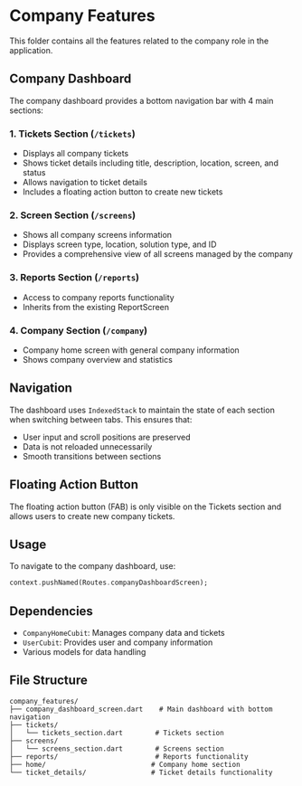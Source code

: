 # Company Features

This folder contains all the features related to the company role in the application.

## Company Dashboard

The company dashboard provides a bottom navigation bar with 4 main sections:

### 1. Tickets Section (`/tickets`)
- Displays all company tickets
- Shows ticket details including title, description, location, screen, and status
- Allows navigation to ticket details
- Includes a floating action button to create new tickets

### 2. Screen Section (`/screens`)
- Shows all company screens information
- Displays screen type, location, solution type, and ID
- Provides a comprehensive view of all screens managed by the company

### 3. Reports Section (`/reports`)
- Access to company reports functionality
- Inherits from the existing ReportScreen

### 4. Company Section (`/company`)
- Company home screen with general company information
- Shows company overview and statistics

## Navigation

The dashboard uses `IndexedStack` to maintain the state of each section when switching between tabs. This ensures that:
- User input and scroll positions are preserved
- Data is not reloaded unnecessarily
- Smooth transitions between sections

## Floating Action Button

The floating action button (FAB) is only visible on the Tickets section and allows users to create new company tickets.

## Usage

To navigate to the company dashboard, use:
```dart
context.pushNamed(Routes.companyDashboardScreen);
```

## Dependencies

- `CompanyHomeCubit`: Manages company data and tickets
- `UserCubit`: Provides user and company information
- Various models for data handling

## File Structure

```
company_features/
├── company_dashboard_screen.dart    # Main dashboard with bottom navigation
├── tickets/
│   └── tickets_section.dart        # Tickets section
├── screens/
│   └── screens_section.dart        # Screens section
├── reports/                        # Reports functionality
├── home/                          # Company home section
└── ticket_details/                # Ticket details functionality
```
